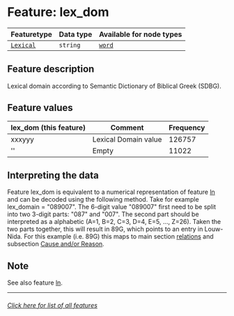 # Feature: lex_dom

Featuretype | Data type | Available for node types
---  | --- | --- 
[`Lexical`](home.md#lexical-features) | `string`  | [`word`](wordnodefeatures.md#readme)

## Feature description

Lexical domain according to Semantic Dictionary of Biblical Greek (SDBG).

## Feature values

lex_dom (this feature) | Comment | Frequency
--- | --- | ---
xxxyyy  | Lexical Domain value| 126757
'' | Empty | 11022

## Interpreting the data
Feature lex_dom is equivalent to a numerical representation of feature [ln](ln.md) and can be decoded using the following method. Take for example lex_domain = "089007". The 6-digit value "089007" first need to be split into two 3-digit parts: "087" and "007". The second part should be interpreted as a alphabetic (A=1, B=2, C=3, D=4, E=5, ..., Z=26). Taken the two parts together, this will result in 89G, which points to an entry in Louw-Nida. For this example (i.e. 89G) this maps to main section [relations](https://www.laparola.net/greco/louwnida.php?sezmag=89) and subsection [Cause and/or Reason](https://www.laparola.net/greco/louwnida.php?sezmag=89&sez1=15&sez2=38).

## Note

See also feature [ln](ln.md#readme).

---
###### [Click here for list of all features](home.md#readme)
